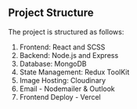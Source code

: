 Project Structure
----------------
The project is structured as follows:

1. Frontend: React and SCSS
2. Backend: Node.js and Express
3. Database: MongoDB
4. State Management: Redux ToolKit
5. Image Hosting: Cloudinary
6. Email - Nodemailer & Outlook
6. Frontend Deploy - Vercel